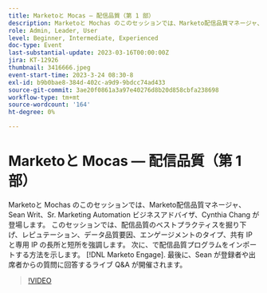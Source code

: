 ```yaml
---
title: Marketoと Mocas — 配信品質（第 1 部）
description: Marketoと Mochas のこのセッションでは、Marketo配信品質マネージャ、Sean Writ、Sr. Marketing Automation ビジネスアドバイザ、Cynthia Chang が登場します。 このセッションでは、配信品質のベストプラクティスを掘り下げ、レピュテーション、データ品質要因、エンゲージメントのタイプ、共有 IP と専用 IP の長所と短所を強調します。 次に、で配信品質プログラムをインポートする方法を示します。 [!DNL Marketo Engage]. 最後に、Sean が登録者や出席者からの質問に回答するライブ Q&A が開催されます。
role: Admin, Leader, User
level: Beginner, Intermediate, Experienced
doc-type: Event
last-substantial-update: 2023-03-16T00:00:00Z
jira: KT-12926
thumbnail: 3416666.jpeg
event-start-time: 2023-3-24 08:30-8
exl-id: b9b0bae8-384d-402c-a9d9-9bdcc74ad433
source-git-commit: 3ae20f0861a3a97e40276d8b20d858cbfa238698
workflow-type: tm+mt
source-wordcount: '164'
ht-degree: 0%

---
```


# Marketoと Mocas — 配信品質（第 1 部）

Marketoと Mochas のこのセッションでは、Marketo配信品質マネージャ、Sean Writ、Sr. Marketing Automation ビジネスアドバイザ、Cynthia Chang が登場します。 このセッションでは、配信品質のベストプラクティスを掘り下げ、レピュテーション、データ品質要因、エンゲージメントのタイプ、共有 IP と専用 IP の長所と短所を強調します。 次に、で配信品質プログラムをインポートする方法を示します。 [!DNL Marketo Engage]. 最後に、Sean が登録者や出席者からの質問に回答するライブ Q&amp;A が開催されます。

>[!VIDEO](https://video.tv.adobe.com/v/3416666/?quality=12&learn=on)

